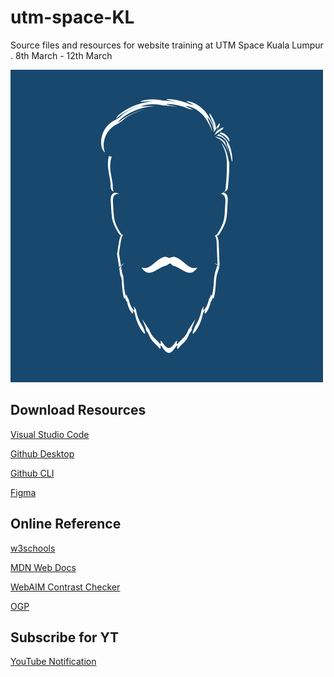 # utm-space-KL
Source files and resources for website training at UTM Space Kuala Lumpur . 8th March - 12th March

![alt text][logo]

[logo]: https://github.com/KannanNaidu/kannannaidu.github.io/raw/master/images/web-icon.jpg "Kannan Naidu Venugopal Logo Icon"

## Download Resources
[Visual Studio Code](https://code.visualstudio.com/ "VS Code website")

[Github Desktop](https://desktop.github.com/ "Github Desktop")

[Github CLI](https://cli.github.com/ "Github CLI")

[Figma](https://www.figma.com/downloads/ "Figma Download")


## Online Reference
[w3schools](https://www.w3schools.com/ "w3schools website")

[MDN Web Docs](https://developer.mozilla.org/en-US/ "MDN Web Docs")

[WebAIM Contrast Checker](https://webaim.org/resources/contrastchecker/ "WebAIM Color Contrast Checker")

[OGP](https://ogp.me/ "Open Graph Protocol")



## Subscribe for YT
[YouTube Notification](https://forms.gle/5vcE6y7aSt3KPY7j6/ "YouTube Notification")
